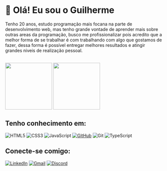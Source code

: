 # 👋 Olá! Eu sou o Guilherme

Tenho 20 anos, estudo programação mais focana na parte de desenvolvimento web, mas tenho grande vontade de aprender mais sobre outras areas da programação, busco me profissionalizar pois acredito que a melhor forma de se trabalhar é com trabalhando com algo que gostamos de fazer, dessa forma é possível entregar melhores resultados e atingir grandes niveis de realização pessoal.

<br>

 <div>
   <img height="150em" src="https://github-readme-stats.vercel.app/api?username=gui-hr&show_icons=true&theme=tokyonight&include_all_commits=true&count_private=true"/>
   <img height="150em" src="https://github-readme-stats.vercel.app/api/top-langs/?username=gui-hr&layout=compact&langs_count=6&theme=tokyonight"/>
</div>

## Tenho conhecimento em:

  ![HTML5](https://img.shields.io/badge/HTML5-E34F26?style=for-the-badge&logo=html5&logoColor=white)
  ![CSS3](https://img.shields.io/badge/CSS3-1572B6?style=for-the-badge&logo=css3&logoColor=white)
  ![JavaScript](https://img.shields.io/badge/JavaScript-F7DF1E?style=for-the-badge&logo=javascript&logoColor=black)
  [![GitHub](https://img.shields.io/badge/GitHub-100000?style=for-the-badge&logo=github&logoColor=white)](https://github.com/SEUUSERNAME)
  ![Git](https://img.shields.io/badge/GIT-E44C30?style=for-the-badge&logo=git&logoColor=white)
  ![TypeScript](https://img.shields.io/badge/TypeScript-007ACC?style=for-the-badge&logo=typescript&logoColor=white)
 
## Conecte-se comigo:
[![LinkedIn](https://img.shields.io/badge/LinkedIn-0077B5?style=for-the-badge&logo=linkedin&logoColor=white)](https://www.linkedin.com/in/guilhermehr/)
[![Gmail](https://img.shields.io/badge/Gmail-333333?style=for-the-badge&logo=gmail&logoColor=red)](mailto:guilhermehuertar@gmail.com)
[![Discord](https://img.shields.io/badge/Discord-7289DA?style=for-the-badge&logo=discord&logoColor=white)](https://discord.com/channels/@_gilerme/)
